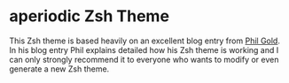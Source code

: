 # aperiodic Zsh Theme

This Zsh theme is based heavily on an excellent blog entry from [Phil Gold](http://aperiodic.net/phil/prompt/). In his blog entry Phil explains detailed how his Zsh theme is working and I can only strongly recommend it to everyone who wants to modify or even generate a new Zsh theme.
